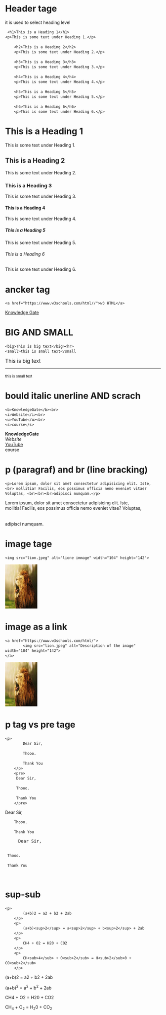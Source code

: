 # Header tage

it is used to select heading level

```
 <h1>This is a Heading 1</h1>
<p>This is some text under Heading 1.</p>

    <h2>This is a Heading 2</h2>
    <p>This is some text under Heading 2.</p>

    <h3>This is a Heading 3</h3>
    <p>This is some text under Heading 3.</p>

    <h4>This is a Heading 4</h4>
    <p>This is some text under Heading 4.</p>

    <h5>This is a Heading 5</h5>
    <p>This is some text under Heading 5.</p>

    <h6>This is a Heading 6</h6>
    <p>This is some text under Heading 6.</p>
```
<h1>This is a Heading 1</h1>
    <p>This is some text under Heading 1.</p>
<h2>This is a Heading 2</h2>
    <p>This is some text under Heading 2.</p>
<h3>This is a Heading 3</h3>
    <p>This is some text under Heading 3.</p>
<h4>This is a Heading 4</h4>
    <p>This is some text under Heading 4.</p>
<h5>This is a Heading 5</h5>
    <p>This is some text under Heading 5.</p>
<h6>This is a Heading 6</h6>
    <p>This is some text under Heading 6.</p>

# ancker tag
``` 
<a href="https://www.w3schools.com/html//">w3 HTML</a>
```
 <a href="https://www.w3schools.com/html/">Knowledge Gate</a>
 
 # BIG AND SMALL

 ```
<big>This is big text</big><hr>
<small>this is small text</small
 ```
 <big>This is big text</big><hr>
    <small>this is small text</small>
 # bould italic unerline AND scrach
 ```
<b>KnowledgeGate</b><br>
<i>Website</i><br>
<u>YouTube</u><br>
<s>course</s>
```

<b>KnowledgeGate</b><br>
<i>Website</i><br>
<u>YouTube</u><br>
<s>course</s>

# p (paragraf) and br (line bracking) 
```
<p>Lorem ipsum, dolor sit amet consectetur adipisicing elit. Iste, <br> mollitia! Facilis, eos possimus officia nemo eveniet vitae? Voluptas, <br><br><br>adipisci numquam.</p>
```
<p>Lorem ipsum, dolor sit amet consectetur adipisicing elit. Iste, <br> mollitia! Facilis, eos possimus officia nemo eveniet vitae? Voluptas, <br><br><br>adipisci numquam.</p>

# image tage 

```
<img src="lion.jpeg" alt="lione immage" width="104" height="142">
```
<img src="lion.jpeg" alt="lione immage" width="104" height="142">

# image as a link

```
<a href="https://www.w3schools.com/html/">
        <img src="lion.jpeg" alt="Description of the image" width="104" height="142">
</a>
```

<a href="https://www.w3schools.com/html/">
        <img src="lion.jpeg" alt="Description of the image" width="104" height="142">
</a>


# p tag vs pre tage 

```
<p>
        Dear Sir,

        Thooo.
   
        Thank You
    </p>
    <pre>
     Dear Sir,

     Thooo.

     Thank You
    </pre>
```

<p>
        Dear Sir,

        Thooo.
   
        Thank You
</p>
<pre>
     Dear Sir,

     Thooo.

     Thank You
</pre>


# sup-sub 

```
<p>
        (a+b)2 = a2 + b2 + 2ab
    </p>
    <p>
        (a+b)<sup>2</sup> = a<sup>2</sup> + b<sup>2</sup> + 2ab
    </p>
    <p>
        CH4 + O2 = H20 + CO2
    </p>
    <p>
        CH<sub>4</sub> + O<sub>2</sub> = H<sub>2</sub>0 + CO<sub>2</sub>
    </p>
```
<p>
        (a+b)2 = a2 + b2 + 2ab
    </p>
    <p>
        (a+b)<sup>2</sup> = a<sup>2</sup> + b<sup>2</sup> + 2ab
    </p>
    <p>
        CH4 + O2 = H20 + CO2
    </p>
    <p>
        CH<sub>4</sub> + O<sub>2</sub> = H<sub>2</sub>0 + CO<sub>2</sub>
    </p>